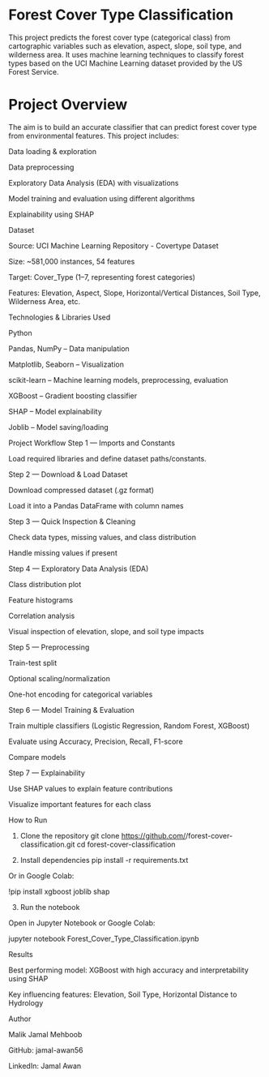 # Forest Cover Type Classification

This project predicts the forest cover type (categorical class) from cartographic variables such as elevation, aspect, slope, soil type, and wilderness area.
It uses machine learning techniques to classify forest types based on the UCI Machine Learning dataset provided by the US Forest Service.

# Project Overview

The aim is to build an accurate classifier that can predict forest cover type from environmental features. This project includes:

Data loading & exploration

Data preprocessing

Exploratory Data Analysis (EDA) with visualizations

Model training and evaluation using different algorithms

Explainability using SHAP

Dataset

Source: UCI Machine Learning Repository - Covertype Dataset

Size: ~581,000 instances, 54 features

Target: Cover_Type (1–7, representing forest categories)

Features: Elevation, Aspect, Slope, Horizontal/Vertical Distances, Soil Type, Wilderness Area, etc.

Technologies & Libraries Used

Python

Pandas, NumPy – Data manipulation

Matplotlib, Seaborn – Visualization

scikit-learn – Machine learning models, preprocessing, evaluation

XGBoost – Gradient boosting classifier

SHAP – Model explainability

Joblib – Model saving/loading

Project Workflow
Step 1 — Imports and Constants

Load required libraries and define dataset paths/constants.

Step 2 — Download & Load Dataset

Download compressed dataset (.gz format)

Load it into a Pandas DataFrame with column names

Step 3 — Quick Inspection & Cleaning

Check data types, missing values, and class distribution

Handle missing values if present

Step 4 — Exploratory Data Analysis (EDA)

Class distribution plot

Feature histograms

Correlation analysis

Visual inspection of elevation, slope, and soil type impacts

Step 5 — Preprocessing

Train-test split

Optional scaling/normalization

One-hot encoding for categorical variables

Step 6 — Model Training & Evaluation

Train multiple classifiers (Logistic Regression, Random Forest, XGBoost)

Evaluate using Accuracy, Precision, Recall, F1-score

Compare models

Step 7 — Explainability

Use SHAP values to explain feature contributions

Visualize important features for each class

How to Run
1. Clone the repository
git clone https://github.com/<your-username>/forest-cover-classification.git
cd forest-cover-classification

2. Install dependencies
pip install -r requirements.txt


Or in Google Colab:

!pip install xgboost joblib shap

3. Run the notebook

Open in Jupyter Notebook or Google Colab:

jupyter notebook Forest_Cover_Type_Classification.ipynb

Results

Best performing model: XGBoost with high accuracy and interpretability using SHAP

Key influencing features: Elevation, Soil Type, Horizontal Distance to Hydrology

Author

Malik Jamal Mehboob

GitHub: jamal-awan56

LinkedIn: Jamal Awan
